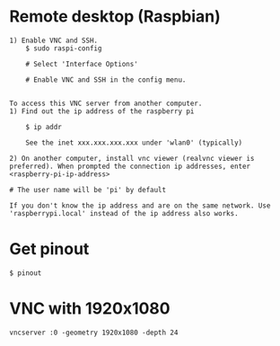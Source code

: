 # Remote desktop (Raspbian)
	1) Enable VNC and SSH. 
		$ sudo raspi-config

	 	# Select 'Interface Options'

		# Enable VNC and SSH in the config menu.


	To access this VNC server from another computer.
	1) Find out the ip address of the raspberry pi 

		$ ip addr

		See the inet xxx.xxx.xxx.xxx under 'wlan0' (typically)

	2) On another computer, install vnc viewer (realvnc viewer is preferred). When prompted the connection ip addresses, enter <raspberry-pi-ip-address>

	# The user name will be 'pi' by default

	If you don't know the ip address and are on the same network. Use 'raspberrypi.local' instead of the ip address also works.

# Get pinout

	$ pinout

# VNC with 1920x1080
	vncserver :0 -geometry 1920x1080 -depth 24
